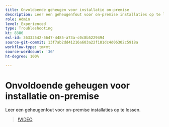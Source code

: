 ```yaml
---
title: Onvoldoende geheugen voor installatie on-premise
description: Leer een geheugenfout voor on-premise installaties op te lossen.
role: Admin
level: Experienced
type: Troubleshooting
kt: 8386
exl-id: 36332542-5647-4485-a73a-c0c8b5229494
source-git-commit: 13f7ab2dd41216a603a22f181dc4d06302c5918a
workflow-type: tm+mt
source-wordcount: '36'
ht-degree: 100%

---
```


# Onvoldoende geheugen voor installatie on-premise

Leer een geheugenfout voor on-premise installaties op te lossen.

>[!VIDEO](https://video.tv.adobe.com/v/335891?quality=12&learn=on)
